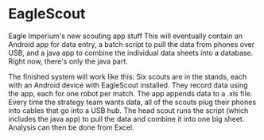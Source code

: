 # EagleScout
Eagle Imperium's new scouting app stuff
This will eventually contain an Android app for data entry, a batch script to pull the data from phones over USB, and a java app to combine the individual data sheets into a database.  Right now, there's only the java part.

The finished system will work like this:  Six scouts are in the stands, each with an Android device with EagleScout installed.  They record data using the app, each for one robot per match.  The app appends data to a .xls file.  Every time the strategy team wants data, all of the scouts  plug their phones into cables that go into a USB hub.  The head scout runs the script (which includes the java app) to pull the data and combine it into one big sheet.  Analysis can then be done from Excel.
